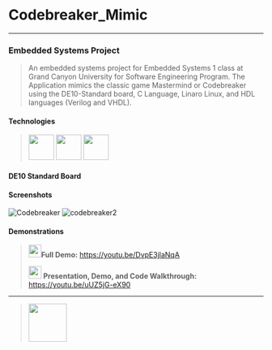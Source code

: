 # Codebreaker_Mimic
***
### Embedded Systems Project
> An embedded systems project for Embedded Systems 1 class at Grand Canyon University for Software Engineering Program. The Application mimics the classic game Mastermind or Codebreaker using the DE10-Standard board, C Language, Linaro Linux, and HDL languages (Verilog and VHDL).

#### Technologies
><img src="https://github.com/Ryanjwoodward/Codebreaker_Mimic/assets/48807137/2e943e5b-c3bf-4611-8e83-4eb4a3edc24e" width="50"/>
><img src="https://github.com/Ryanjwoodward/Codebreaker_Mimic/assets/48807137/3134585c-09e0-4a92-8ac2-f6311b3aa3c9" width="50"/>
><img src="https://github.com/Ryanjwoodward/Codebreaker_Mimic/assets/48807137/e60b916c-c270-4eb9-acd3-2a195d528f79" width="50"/>



#### DE10 Standard Board


#### Screenshots
![Codebreaker](https://user-images.githubusercontent.com/48807137/234725641-3a583031-16dc-4010-8174-79c3402e56fb.gif) 
![codebreaker2](https://user-images.githubusercontent.com/48807137/234727970-cbefc4ee-4eed-40e0-a196-eb9fe26335ec.jpg)

#### Demonstrations
> <img src="https://user-images.githubusercontent.com/48807137/235379450-240b387a-f405-42e9-8062-93f3e08faf60.png" width="25"/>__Full Demo:__ https://youtu.be/DvpE3jlaNqA
>
> <img src="https://user-images.githubusercontent.com/48807137/235379450-240b387a-f405-42e9-8062-93f3e08faf60.png" width="25"/> __Presentation, Demo, and Code Walkthrough:__ https://youtu.be/uUZ5jG-eX90

***
><img src="https://github.com/Ryanjwoodward/Codebreaker_Mimic/assets/48807137/af887401-e127-4b29-8f67-38c411332e7e" width="75"/>


